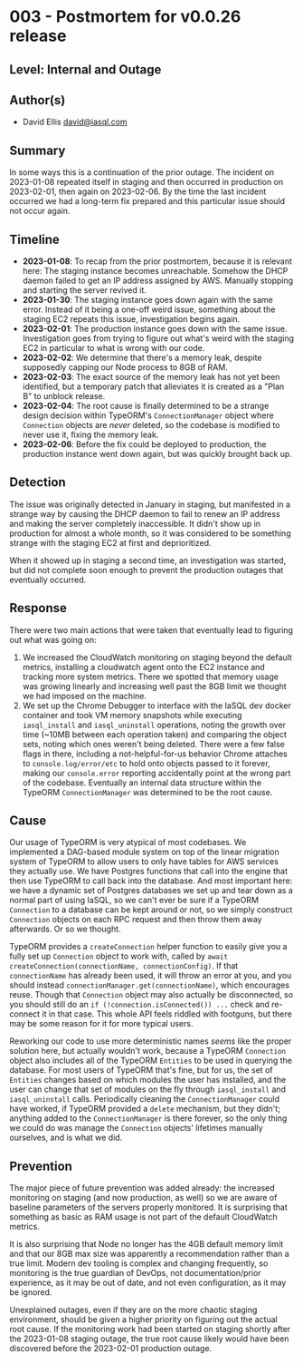 # 003 - Postmortem for v0.0.26 release

## Level: Internal and Outage

## Author(s)

- David Ellis <david@iasql.com>

## Summary

In some ways this is a continuation of the prior outage. The incident on 2023-01-08 repeated itself in staging and then occurred in production on 2023-02-01, then again on 2023-02-06. By the time the last incident occurred we had a long-term fix prepared and this particular issue should not occur again.

## Timeline

- **2023-01-08**: To recap from the prior postmortem, because it is relevant here: The staging instance becomes unreachable. Somehow the DHCP daemon failed to get an IP address assigned by AWS. Manually stopping and starting the server revived it.
- **2023-01-30**: The staging instance goes down again with the same error. Instead of it being a one-off weird issue, something about the staging EC2 repeats this issue, investigation begins again.
- **2023-02-01**: The production instance goes down with the same issue. Investigation goes from trying to figure out what's weird with the staging EC2 in particular to what is wrong with our code.
- **2023-02-02**: We determine that there's a memory leak, despite supposedly capping our Node process to 8GB of RAM.
- **2023-02-03**: The exact source of the memory leak has not yet been identified, but a temporary patch that alleviates it is created as a "Plan B" to unblock release.
- **2023-02-04**: The root cause is finally determined to be a strange design decision within TypeORM's `ConnectionManager` object where `Connection` objects are *never* deleted, so the codebase is modified to never use it, fixing the memory leak.
- **2023-02-06**: Before the fix could be deployed to production, the production instance went down again, but was quickly brought back up.

## Detection

The issue was originally detected in January in staging, but manifested in a strange way by causing the DHCP daemon to fail to renew an IP address and making the server completely inaccessible. It didn't show up in production for almost a whole month, so it was considered to be something strange with the staging EC2 at first and deprioritized.

When it showed up in staging a second time, an investigation was started, but did not complete soon enough to prevent the production outages that eventually occurred.

## Response

There were two main actions that were taken that eventually lead to figuring out what was going on:

1. We increased the CloudWatch monitoring on staging beyond the default metrics, installing a cloudwatch agent onto the EC2 instance and tracking more system metrics. There we spotted that memory usage was growing linearly and increasing well past the 8GB limit we thought we had imposed on the machine.
2. We set up the Chrome Debugger to interface with the IaSQL dev docker container and took VM memory snapshots while executing `iasql_install` and `iasql_uninstall` operations, noting the growth over time (~10MB between each operation taken) and comparing the object sets, noting which ones weren't being deleted. There were a few false flags in there, including a not-helpful-for-us behavior Chrome attaches to `console.log/error/etc` to hold onto objects passed to it forever, making our `console.error` reporting accidentally point at the wrong part of the codebase. Eventually an internal data structure within the TypeORM `ConnectionManager` was determined to be the root cause.

## Cause

Our usage of TypeORM is very atypical of most codebases. We implemented a DAG-based module system on top of the linear migration system of TypeORM to allow users to only have tables for AWS services they actually use. We have Postgres functions that call into the engine that then use TypeORM to call back into the database. And most important here: we have a dynamic set of Postgres databases we set up and tear down as a normal part of using IaSQL, so we can't ever be sure if a TypeORM `Connection` to a database can be kept around or not, so we simply construct `Connection` objects on each RPC request and then throw them away afterwards. Or so we thought.

TypeORM provides a `createConnection` helper function to easily give you a fully set up `Connection` object to work with, called by `await createConnection(connectionName, connectionConfig)`. If that `connectionName` has already been used, it will throw an error at you, and you should instead `connectionManager.get(connectionName)`, which encourages reuse. Though that `Connection` object may also actually be disconnected, so you should still do an `if (!connection.isConnected()) ...` check and re-connect it in that case. This whole API feels riddled with footguns, but there may be some reason for it for more typical users.

Reworking our code to use more deterministic names *seems* like the proper solution here, but actually wouldn't work, because a TypeORM `Connection` object also includes all of the TypeORM `Entities` to be used in querying the database. For most users of TypeORM that's fine, but for us, the set of `Entities` changes based on which modules the user has installed, and the user can change that set of modules on the fly through `iasql_install` and `iasql_uninstall` calls. Periodically cleaning the `ConnectionManager` could have worked, if TypeORM provided a `delete` mechanism, but they didn't; anything added to the `ConnectionManager` is there forever, so the only thing we could do was manage the `Connection` objects' lifetimes manually ourselves, and is what we did.

## Prevention

The major piece of future prevention was added already: the increased monitoring on staging (and now production, as well) so we are aware of baseline parameters of the servers properly monitored. It is surprising that something as basic as RAM usage is not part of the default CloudWatch metrics.

It is also surprising that Node no longer has the 4GB default memory limit and that our 8GB max size was apparently a recommendation rather than a true limit. Modern dev tooling is complex and changing frequently, so monitoring is the true guardian of DevOps, not documentation/prior experience, as it may be out of date, and not even configuration, as it may be ignored.

Unexplained outages, even if they are on the more chaotic staging environment, should be given a higher priority on figuring out the actual root cause. If the monitoring work had been started on staging shortly after the 2023-01-08 staging outage, the true root cause likely would have been discovered before the 2023-02-01 production outage.